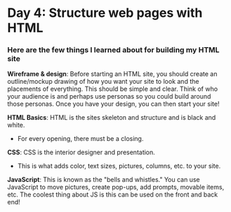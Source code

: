 # Day 4: Structure web pages with HTML

### Here are the few things I learned about for building my HTML site

**Wireframe & design**: Before starting an HTML site, you should create an outline/mockup drawing of how you want your site to look and the placements of everything. This should be simple and clear. Think of who your audience is and perhaps use personas so you could build around those personas. Once you have your design, you can then start your site!

**HTML Basics**: HTML is the sites skeleton and structure and is black and white.
- For every opening, there must be a closing. 


**CSS**: CSS is the interior designer and presentation. 
- This is what adds color, text sizes, pictures, columns, etc. to your site.

**JavaScript**: This is known as the "bells and whistles." You can use JavaScript to move pictures, create pop-ups, add prompts, movable items, etc. The coolest thing about JS is this can be used on the front and back end!